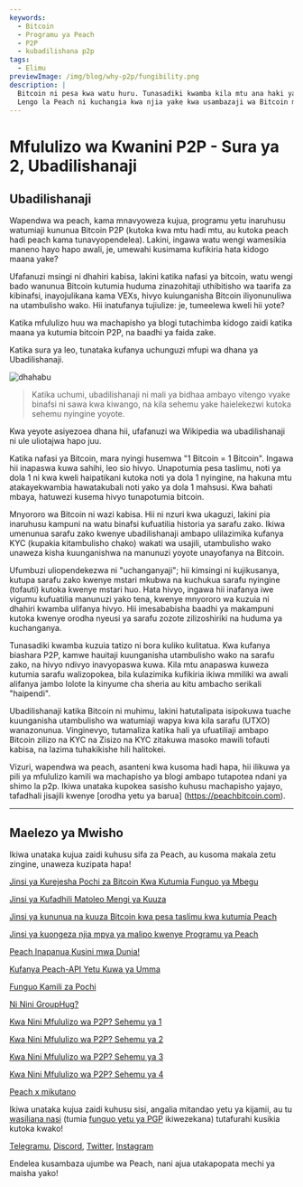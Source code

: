 ```yaml
---
keywords:
  - Bitcoin
  - Programu ya Peach
  - P2P
  - kubadilishana p2p
tags:
  - Elimu
previewImage: /img/blog/why-p2p/fungibility.png
description: |
  Bitcoin ni pesa kwa watu huru. Tunasadiki kwamba kila mtu ana haki ya kuchagua pesa anayoitumia kuhifadhi mali yake, matokeo ya kazi yake, wakati na nishati yake.
  Lengo la Peach ni kuchangia kwa njia yake kwa usambazaji wa Bitcoin mikononi mwa watu.
---
```


# Mfululizo wa Kwanini P2P - Sura ya 2, Ubadilishanaji

## Ubadilishanaji

Wapendwa wa peach, kama mnavyoweza kujua, programu yetu inaruhusu watumiaji kununua Bitcoin P2P (kutoka kwa mtu hadi mtu, au kutoka peach hadi peach kama tunavyopendelea). Lakini, ingawa watu wengi wamesikia maneno hayo hapo awali, je, umewahi kusimama kufikiria hata kidogo maana yake?

Ufafanuzi msingi ni dhahiri kabisa, lakini katika nafasi ya bitcoin, watu wengi bado wanunua Bitcoin kutumia huduma zinazohitaji uthibitisho wa taarifa za kibinafsi, inayojulikana kama VEXs, hivyo kuiunganisha Bitcoin iliyonunuliwa na utambulisho wako. Hii inatufanya tujiulize: je, tumeelewa kweli hii yote?

Katika mfululizo huu wa machapisho ya blogi tutachimba kidogo zaidi katika maana ya kutumia bitcoin P2P, na baadhi ya faida zake.

Katika sura ya leo, tunataka kufanya uchunguzi mfupi wa dhana ya Ubadilishanaji.

![dhahabu](/img/blog/why-p2p/fungibility.png)

> Katika uchumi, ubadilishanaji ni mali ya bidhaa ambayo vitengo vyake binafsi ni sawa kwa kiwango, na kila sehemu yake haielekezwi kutoka sehemu nyingine yoyote.

Kwa yeyote asiyezoea dhana hii, ufafanuzi wa Wikipedia wa ubadilishanaji ni ule uliotajwa hapo juu.

Katika nafasi ya Bitcoin, mara nyingi husemwa "1 Bitcoin = 1 Bitcoin". Ingawa hii inapaswa kuwa sahihi, leo sio hivyo. Unapotumia pesa taslimu, noti ya dola 1 ni kwa kweli haipatikani kutoka noti ya dola 1 nyingine, na hakuna mtu atakayekwambia hawatakubali noti yako ya dola 1 mahsusi. Kwa bahati mbaya, hatuwezi kusema hivyo tunapotumia bitcoin.

Mnyororo wa Bitcoin ni wazi kabisa. Hii ni nzuri kwa ukaguzi, lakini pia inaruhusu kampuni na watu binafsi kufuatilia historia ya sarafu zako. Ikiwa umenunua sarafu zako kwenye ubadilishanaji ambapo ulilazimika kufanya KYC (kupakia kitambulisho chako) wakati wa usajili, utambulisho wako unaweza kisha kuunganishwa na manunuzi yoyote unayofanya na Bitcoin.

Ufumbuzi uliopendekezwa ni "uchanganyaji"; hii kimsingi ni kujikusanya, kutupa sarafu zako kwenye mstari mkubwa na kuchukua sarafu nyingine (tofauti) kutoka kwenye mstari huo. Hata hivyo, ingawa hii inafanya iwe vigumu kufuatilia manunuzi yako tena, kwenye mnyororo wa kuzuia ni dhahiri kwamba ulifanya hivyo. Hii imesababisha baadhi ya makampuni kutoka kwenye orodha nyeusi ya sarafu zozote zilizoshiriki na huduma ya kuchanganya.

Tunasadiki kwamba kuzuia tatizo ni bora kuliko kulitatua. Kwa kufanya biashara P2P, kamwe hauitaji kuunganisha utambulisho wako na sarafu zako, na hivyo ndivyo inavyopaswa kuwa. Kila mtu anapaswa kuweza kutumia sarafu walizopokea, bila kulazimika kufikiria ikiwa mmiliki wa awali alifanya jambo lolote la kinyume cha sheria au kitu ambacho serikali "haipendi".

Ubadilishanaji katika Bitcoin ni muhimu, lakini hatutalipata isipokuwa tuache kuunganisha utambulisho wa watumiaji wapya kwa kila sarafu (UTXO) wanazonunua. Vinginevyo, tutamaliza katika hali ya ufuatiliaji ambapo Bitcoin zilizo na KYC na Zisizo na KYC zitakuwa masoko mawili tofauti kabisa, na lazima tuhakikishe hili halitokei.

Vizuri, wapendwa wa peach, asanteni kwa kusoma hadi hapa, hii ilikuwa ya pili ya mfululizo kamili wa machapisho ya blogi ambapo tutapotea ndani ya shimo la p2p. Ikiwa unataka kupokea sasisho kuhusu machapisho yajayo, tafadhali jisajili kwenye [orodha yetu ya barua] (https://peachbitcoin.com).

---

## Maelezo ya Mwisho

Ikiwa unataka kujua zaidi kuhusu sifa za Peach, au kusoma makala zetu zingine, unaweza kuzipata hapa!

[Jinsi ya Kurejesha Pochi za Bitcoin Kwa Kutumia Funguo ya Mbegu](https://peachbitcoin.com/sw/blog/how-to-restore-peach-wallet/)

[Jinsi ya Kufadhili Matoleo Mengi ya Kuuza](https://peachbitcoin.com/sw/blog/funding-multiple-sell-offers/)

[Jinsi ya kununua na kuuza Bitcoin kwa pesa taslimu kwa kutumia Peach](https://peachbitcoin.com/sw/blog/how-to-buy-and-sell-bitcoin-with-cash-using-peach/)

[Jinsi ya kuongeza njia mpya ya malipo kwenye Programu ya Peach](https://peachbitcoin.com/sw/blog/how-to-add-a-payment-method/)

[Peach Inapanua Kusini mwa Dunia!](https://peachbitcoin.com/sw/blog/peach-expands-to-the-global-south/)

[Kufanya Peach-API Yetu Kuwa ya Umma](https://peachbitcoin.com/sw/blog/making-our-peach-api-public/)

[Funguo Kamili za Pochi](https://peachbitcoin.com/sw/blog/full-wallet-functionality/)

[Ni Nini GroupHug?](https://peachbitcoin.com/sw/blog/group-hug/)

[Kwa Nini Mfululizo wa P2P? Sehemu ya 1](https://peachbitcoin.com/sw/blog/why-p2p-chapter-1/)

[Kwa Nini Mfululizo wa P2P? Sehemu ya 2](https://peachbitcoin.com/sw/blog/why-p2p-chapter-2/)

[Kwa Nini Mfululizo wa P2P? Sehemu ya 3](https://peachbitcoin.com/sw/blog/why-p2p-chapter-3-circular-economies/)

[Kwa Nini Mfululizo wa P2P? Sehemu ya 4](https://peachbitcoin.com/sw/blog/why-p2p-chapter-4-chains-of-trust/)

[Peach x mikutano](https://peachbitcoin.com/sw/blog/peach-for-meetups/)

Ikiwa unataka kujua zaidi kuhusu sisi, angalia mitandao yetu ya kijamii, au tu [wasiliana nasi](mailto:hello@peachbitcoin.com) (tumia [funguo yetu ya PGP](https://keys.openpgp.org/vks/v1/by-fingerprint/48339A19645E2E53488E0E5479E1B270FACD1BD2) ikiwezekana) tutafurahi kusikia kutoka kwako!

[Telegramu](https://t.me/peachtopeach), [Discord](https://discord.gg/ypeHz3SW54), [Twitter](https://twitter.com/peachbitcoin), [Instagram](https://instagram.com/peachbitcoin)

Endelea kusambaza ujumbe wa Peach, nani ajua utakapopata mechi ya maisha yako!
